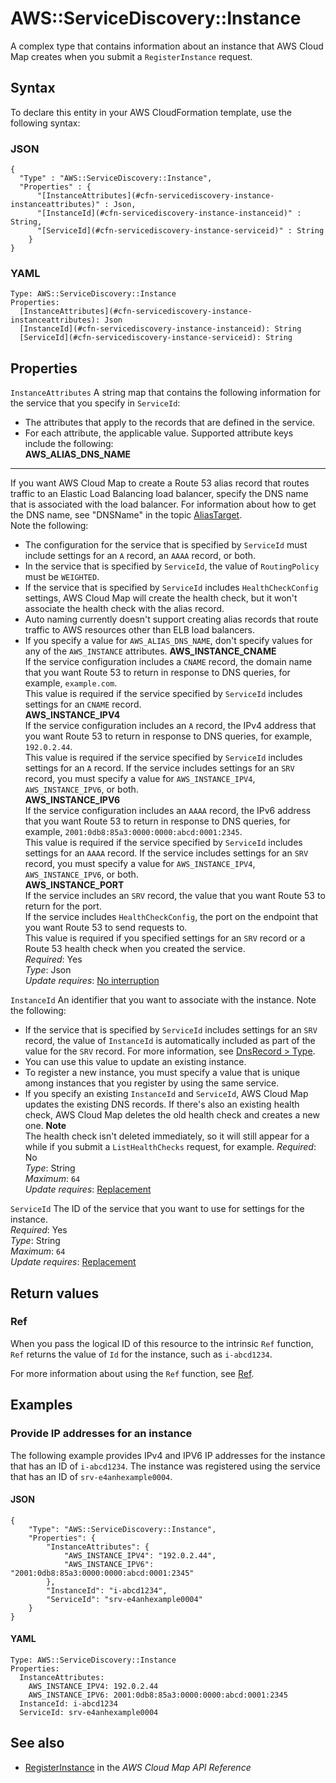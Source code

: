 # AWS::ServiceDiscovery::Instance<a name="aws-resource-servicediscovery-instance"></a>

A complex type that contains information about an instance that AWS Cloud Map creates when you submit a `RegisterInstance` request\.

## Syntax<a name="aws-resource-servicediscovery-instance-syntax"></a>

To declare this entity in your AWS CloudFormation template, use the following syntax:

### JSON<a name="aws-resource-servicediscovery-instance-syntax.json"></a>

```
{
  "Type" : "AWS::ServiceDiscovery::Instance",
  "Properties" : {
      "[InstanceAttributes](#cfn-servicediscovery-instance-instanceattributes)" : Json,
      "[InstanceId](#cfn-servicediscovery-instance-instanceid)" : String,
      "[ServiceId](#cfn-servicediscovery-instance-serviceid)" : String
    }
}
```

### YAML<a name="aws-resource-servicediscovery-instance-syntax.yaml"></a>

```
Type: AWS::ServiceDiscovery::Instance
Properties: 
  [InstanceAttributes](#cfn-servicediscovery-instance-instanceattributes): Json
  [InstanceId](#cfn-servicediscovery-instance-instanceid): String
  [ServiceId](#cfn-servicediscovery-instance-serviceid): String
```

## Properties<a name="aws-resource-servicediscovery-instance-properties"></a>

`InstanceAttributes`  <a name="cfn-servicediscovery-instance-instanceattributes"></a>
A string map that contains the following information for the service that you specify in `ServiceId`:  
+ The attributes that apply to the records that are defined in the service\. 
+ For each attribute, the applicable value\.
Supported attribute keys include the following:  
 **AWS\_ALIAS\_DNS\_NAME**   
 ****   
If you want AWS Cloud Map to create a Route 53 alias record that routes traffic to an Elastic Load Balancing load balancer, specify the DNS name that is associated with the load balancer\. For information about how to get the DNS name, see "DNSName" in the topic [AliasTarget](https://docs.aws.amazon.com/Route53/latest/APIReference/API_AliasTarget.html)\.  
Note the following:  
+ The configuration for the service that is specified by `ServiceId` must include settings for an `A` record, an `AAAA` record, or both\.
+ In the service that is specified by `ServiceId`, the value of `RoutingPolicy` must be `WEIGHTED`\.
+ If the service that is specified by `ServiceId` includes `HealthCheckConfig` settings, AWS Cloud Map will create the health check, but it won't associate the health check with the alias record\.
+ Auto naming currently doesn't support creating alias records that route traffic to AWS resources other than ELB load balancers\.
+ If you specify a value for `AWS_ALIAS_DNS_NAME`, don't specify values for any of the `AWS_INSTANCE` attributes\.
 **AWS\_INSTANCE\_CNAME**   
If the service configuration includes a `CNAME` record, the domain name that you want Route 53 to return in response to DNS queries, for example, `example.com`\.  
This value is required if the service specified by `ServiceId` includes settings for an `CNAME` record\.  
 **AWS\_INSTANCE\_IPV4**   
If the service configuration includes an `A` record, the IPv4 address that you want Route 53 to return in response to DNS queries, for example, `192.0.2.44`\.  
This value is required if the service specified by `ServiceId` includes settings for an `A` record\. If the service includes settings for an `SRV` record, you must specify a value for `AWS_INSTANCE_IPV4`, `AWS_INSTANCE_IPV6`, or both\.  
 **AWS\_INSTANCE\_IPV6**   
If the service configuration includes an `AAAA` record, the IPv6 address that you want Route 53 to return in response to DNS queries, for example, `2001:0db8:85a3:0000:0000:abcd:0001:2345`\.  
This value is required if the service specified by `ServiceId` includes settings for an `AAAA` record\. If the service includes settings for an `SRV` record, you must specify a value for `AWS_INSTANCE_IPV4`, `AWS_INSTANCE_IPV6`, or both\.  
 **AWS\_INSTANCE\_PORT**   
If the service includes an `SRV` record, the value that you want Route 53 to return for the port\.  
If the service includes `HealthCheckConfig`, the port on the endpoint that you want Route 53 to send requests to\.   
This value is required if you specified settings for an `SRV` record or a Route 53 health check when you created the service\.  
*Required*: Yes  
*Type*: Json  
*Update requires*: [No interruption](https://docs.aws.amazon.com/AWSCloudFormation/latest/UserGuide/using-cfn-updating-stacks-update-behaviors.html#update-no-interrupt)

`InstanceId`  <a name="cfn-servicediscovery-instance-instanceid"></a>
An identifier that you want to associate with the instance\. Note the following:  
+ If the service that is specified by `ServiceId` includes settings for an `SRV` record, the value of `InstanceId` is automatically included as part of the value for the `SRV` record\. For more information, see [DnsRecord > Type](https://docs.aws.amazon.com/cloud-map/latest/api/API_DnsRecord.html#cloudmap-Type-DnsRecord-Type)\.
+ You can use this value to update an existing instance\.
+ To register a new instance, you must specify a value that is unique among instances that you register by using the same service\. 
+ If you specify an existing `InstanceId` and `ServiceId`, AWS Cloud Map updates the existing DNS records\. If there's also an existing health check, AWS Cloud Map deletes the old health check and creates a new one\. 
**Note**  
The health check isn't deleted immediately, so it will still appear for a while if you submit a `ListHealthChecks` request, for example\.
*Required*: No  
*Type*: String  
*Maximum*: `64`  
*Update requires*: [Replacement](https://docs.aws.amazon.com/AWSCloudFormation/latest/UserGuide/using-cfn-updating-stacks-update-behaviors.html#update-replacement)

`ServiceId`  <a name="cfn-servicediscovery-instance-serviceid"></a>
The ID of the service that you want to use for settings for the instance\.  
*Required*: Yes  
*Type*: String  
*Maximum*: `64`  
*Update requires*: [Replacement](https://docs.aws.amazon.com/AWSCloudFormation/latest/UserGuide/using-cfn-updating-stacks-update-behaviors.html#update-replacement)

## Return values<a name="aws-resource-servicediscovery-instance-return-values"></a>

### Ref<a name="aws-resource-servicediscovery-instance-return-values-ref"></a>

When you pass the logical ID of this resource to the intrinsic `Ref` function, `Ref` returns the value of `Id` for the instance, such as `i-abcd1234`\.

For more information about using the `Ref` function, see [Ref](https://docs.aws.amazon.com/AWSCloudFormation/latest/UserGuide/intrinsic-function-reference-ref.html)\.

## Examples<a name="aws-resource-servicediscovery-instance--examples"></a>

### Provide IP addresses for an instance<a name="aws-resource-servicediscovery-instance--examples--Provide_IP_addresses_for_an_instance"></a>

The following example provides IPv4 and IPV6 IP addresses for the instance that has an ID of `i-abcd1234`\. The instance was registered using the service that has an ID of `srv-e4anhexample0004`\.

#### JSON<a name="aws-resource-servicediscovery-instance--examples--Provide_IP_addresses_for_an_instance--json"></a>

```
{
    "Type": "AWS::ServiceDiscovery::Instance",
    "Properties": {
        "InstanceAttributes": {
            "AWS_INSTANCE_IPV4": "192.0.2.44",
            "AWS_INSTANCE_IPV6": "2001:0db8:85a3:0000:0000:abcd:0001:2345"
        },
        "InstanceId": "i-abcd1234",
        "ServiceId": "srv-e4anhexample0004"
    }
}
```

#### YAML<a name="aws-resource-servicediscovery-instance--examples--Provide_IP_addresses_for_an_instance--yaml"></a>

```
Type: AWS::ServiceDiscovery::Instance
Properties:
  InstanceAttributes:
    AWS_INSTANCE_IPV4: 192.0.2.44
    AWS_INSTANCE_IPV6: 2001:0db8:85a3:0000:0000:abcd:0001:2345
  InstanceId: i-abcd1234
  ServiceId: srv-e4anhexample0004
```

## See also<a name="aws-resource-servicediscovery-instance--seealso"></a>
+  [RegisterInstance](https://docs.aws.amazon.com/cloud-map/latest/api/API_RegisterInstance.html) in the *AWS Cloud Map API Reference* 